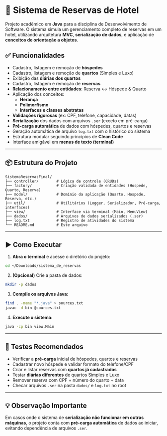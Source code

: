 # 🏨 Sistema de Reservas de Hotel

Projeto acadêmico em **Java** para a disciplina de Desenvolvimento de Software. O sistema simula um gerenciamento completo de reservas em um hotel, utilizando arquitetura **MVC**, **serialização de dados**, e aplicação de **conceitos de orientação a objetos**.

## ✅ Funcionalidades

- Cadastro, listagem e remoção de **hóspedes**
- Cadastro, listagem e remoção de **quartos** (Simples e Luxo)
- Exibição das **diárias dos quartos**
- Cadastro, listagem e remoção de **reservas**
- **Relacionamento entre entidades**: Reserva ↔️ Hóspede & Quarto
- Aplicação dos conceitos:
  - **Herança**
  - **Polimorfismo**
  - **Interfaces e classes abstratas**
- **Validações rigorosas** (ex: CPF, telefone, capacidade, datas)
- **Serialização** dos dados com arquivos `.ser` (exceto em pré-carga)
- **Pré-carga automática** de dados com hóspedes, quartos e reservas
- Geração automática de arquivo `log.txt` com o histórico do sistema
- Estrutura modular seguindo princípios de **Clean Code**
- Interface amigável em **menus de texto (terminal)**

---

## 📦 Estrutura do Projeto

```
SistemaReservasFinal/
├── controller/        # Lógica de controle (CRUDs)
├── factory/           # Criação validada de entidades (Hospede, Quarto, Reserva)
├── model/             # Domínio da aplicação (Quarto, Hospede, Reserva, etc.)
├── util/              # Utilitários (Logger, Serializador, Pré-carga, interfaces)
├── view/              # Interface via terminal (Main, MenuView)
├── dados/             # Arquivos de dados serializados (.ser)
├── log.txt            # Registro de atividades do sistema
└── README.md          # Este arquivo
```

---

## ▶️ Como Executar

1. **Abra o terminal** e acesse o diretório do projeto:
```bash
cd ~/Downloads/sistema_de_reservas
```

2. **(Opcional)** Crie a pasta de dados:
```bash
mkdir -p dados
```

3. **Compile os arquivos Java:**
```bash
find . -name "*.java" > sources.txt
javac -d bin @sources.txt
```

4. **Execute o sistema:**
```bash
java -cp bin view.Main
```

---

## 🧪 Testes Recomendados

- Verificar a **pré-carga** inicial de hóspedes, quartos e reservas
- Cadastrar novo hóspede e validar formato do telefone/CPF
- Criar e listar reservas com **quartos já cadastrados**
- Testar **diárias diferentes** de quartos Simples e Luxo
- Remover reserva com CPF + número do quarto + data
- Checar arquivos `.ser` na pasta `dados/` e `log.txt` no root

---

## 💡 Observação Importante

Em casos onde o sistema de **serialização não funcionar em outras máquinas**, o projeto conta com **pré-carga automática** de dados ao iniciar, evitando dependência de arquivos `.ser`.
